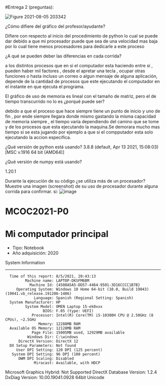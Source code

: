 #Entrega 2 (preguntas):




![Figure 2021-08-05 203342](https://user-images.githubusercontent.com/62267612/128441956-ece48267-172a-4725-89dc-667d455045b5.png)


¿Cómo difiere del gráfico del profesor/ayudante?

Difiere con respecto al inicio del procedimiento de python lo cual se puede dar debido a que mi procesador puede que sea de una velocidad mas baja por lo cual tiene menos procesadores para dedicarle a este proceso


¿A qué se pueden deber las diferencias en cada corrida?

a los distintos procesos que en si el computador esta haciendo entre si , pueden haber mil factores , desde el apretar una tecla , ocupar otras funciones o hasta incluso un correo o algun mensaje de alguna aplicación, depende de la cantidad de procesos que este ejecutando el computador en el instante en que ejecuta el programa.

El gráfico de uso de memoria es lineal con el tamaño de matriz, pero el de tiempo transcurrido no lo es ¿porqué puede ser?

debido a que el proceso que hace siempre tiene un punto de inicio y uno de fin , por ende siempre llegara donde mismo gastando la misma capacidad de memoria siempre , el tiempo varia dependiendo del camino que se tome y de los procesos que esta ejecutando la maquina.Se demorara mucho mas tiempo si se esta jugando por ejemplo a que si el compputador esta solo ejecutando la accion especifica.

¿Qué versión de python está usando?
3.8.8 (default, Apr 13 2021, 15:08:03) [MSC v.1916 64 bit (AMD64)]

¿Qué versión de numpy está usando?

1.20.1

Durante la ejecución de su código ¿se utiliza más de un procesador? Muestre una imagen (screenshot) de su uso de procesador durante alguna corrida para confirmar. 
si:
![image](https://user-images.githubusercontent.com/62267612/128537666-a5fbc2e1-2da6-43cb-a04b-6a200cde6cdc.png)










# MCOC2021-P0

# Mi computador principal

* Tipo: Notebook
* Año adquisición: 2020

System Information

------------------
      Time of this report: 8/5/2021, 20:43:13
             Machine name: LAPTOP-DKSFM6BM
               Machine Id: {4508A5A5-DD57-4464-9501-3D16CCCC1B7B}
         Operating System: Windows 10 Home 64-bit (10.0, Build 19043) (19041.vb_release.191206-1406)
                 Language: Spanish (Regional Setting: Spanish)
      System Manufacturer: HP
             System Model: OMEN Laptop 15-ek0xxx
                     BIOS: F.05 (type: UEFI)
                Processor: Intel(R) Core(TM) i5-10300H CPU @ 2.50GHz (8 CPUs), ~2.5GHz
                   Memory: 12288MB RAM
      Available OS Memory: 12128MB RAM
                Page File: 15005MB used, 12929MB available
              Windows Dir: C:\windows
          DirectX Version: DirectX 12
      DX Setup Parameters: Not found
         User DPI Setting: 120 DPI (125 percent)
       System DPI Setting: 96 DPI (100 percent)
          DWM DPI Scaling: Disabled
                 Miracast: Available, with HDCP
Microsoft Graphics Hybrid: Not Supported
 DirectX Database Version: 1.2.4
           DxDiag Version: 10.00.19041.0928 64bit Unicode








